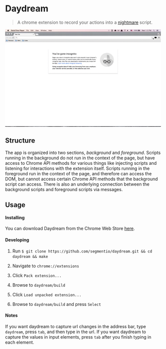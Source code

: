 
# Daydream

> A chrome extension to record your actions into a [nightmare](https://github.com/segmentio/nightmare) script.

![Demo](app/background/images/demo.gif)

## Structure

The app is organized into two sections, *background* and *foreground*. Scripts running in the background do not run in the context of the page, but have access to Chrome API methods for various things like injecting scripts and listening for interactions with the extension itself. Scripts running in the foreground run in the context of the page, and therefore can access the DOM, but cannot access certain Chrome API methods that the background script can access. There is also an underlying connection between the background scripts and foreground scripts via messages.

## Usage

#### Installing

You can download Daydream from the Chrome Web Store [here](https://chrome.google.com/webstore/detail/daydream/oajnmbophdhdobfpalhkfgahchpcoali).

#### Developing

1. Run ```$ git clone https://github.com/segmentio/daydream.git && cd daydream && make```

2. Navigate to `chrome://extensions`

3. Click `Pack extension...`

4. Browse to `daydream/build`

5. Click `Load unpacked extension...`

6. Browse to `daydream/build` and press `Select`

#### Notes

If you want daydream to capture url changes in the address bar, type `daydream`, press `tab`, and then type in the url. If you want daydream to capture the values in input elements, press `tab` after you finish typing in each element.
